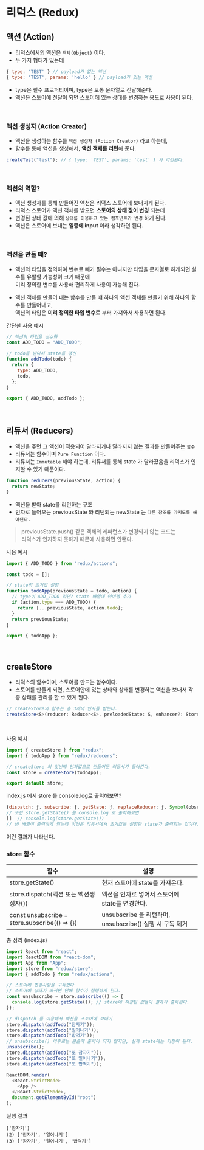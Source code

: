 # 리덕스 (Redux)

## 액션 (Action)

- 리덕스에서의 액션은 `객체(Object)` 이다.
- 두 가지 형태가 있는데

```javascript
{ type: 'TEST' } // payload가 없는 액션
{ type: 'TEST', params: 'hello' } // payload가 있는 액션
```

- type은 필수 프로퍼티이며, type은 보통 문자열로 전달해준다.
- 액션은 스토어에 전달이 되면 스토어에 있는 상태를 변경하는 용도로 사용이 된다.

<br />

### 액션 생성자 (Action Creator)

- 액션을 생성하는 함수를 `액션 생성자 (Action Creator)` 라고 하는데,
- 함수를 통해 액션을 생성해서, **액션 객체를 리턴**해 준다.

```javascript
createTest("test"); // { type: 'TEST', params: 'test' } 가 리턴된다.
```

<br />

### 액션의 역할?

- 액션 생성자를 통해 만들어진 액션은 리덕스 스토어에 보내지게 된다.
- 리덕스 스토어가 액션 객체를 받으면 **스토어의 상태 값이 변경** 되는데
- 변경된 상태 값에 의해 `상태를 이용하고 있는 컴포넌트가 변경` 하게 된다.
- 액션은 스토어에 보내는 **일종에 input** 이라 생각하면 된다.

<br />

### 액션을 만들 떄?

- 액션의 타입을 정의하여 변수로 빼기
  필수는 아니지만 타입을 문자열로 하게되면 실수를 유발할 가능성이 크기 때문에 <br />
  미리 정의한 변수를 사용해 편리하게 사용이 가능해 진다.

- 액션 객체를 만들어 내는 함수를 만들 떄
  하나의 액션 객체를 만들기 위해 하나의 함수를 만들어내고, <br />
  액션의 타입은 **미리 정의한 타입 변수**로 부터 가져와서 사용하면 된다.

간단한 사용 예시

```javascript
// 액션의 타입을 상수화
const ADD_TODO = "ADD_TODO";

// todo를 받아서 state를 갱신
function addTodo(todo) {
  return {
    type: ADD_TODO,
    todo,
  };
}

export { ADD_TODO, addTodo };
```

<br />

## 리듀서 (Reducers)

- 액션을 주면 그 액션이 적용되어 달라지거나 달라지지 않는 결과를 만들어주는 `함수`
- 리듀서는 함수이며 `Pure Function` 이다.
- 리듀서는 `Immutable` 해야 하는데, 리듀서를 통해 state 가 달라졌음을 리덕스가 인지할 수 있기 때문이다.

```javascript
function reducers(previousState, action) {
  return newState;
}
```

- 액션을 받아 state를 리턴하는 구조
- 인자로 들어오는 previousState 와 리턴되는 newState 는 `다른 참조를 가지도록 해야된다.`

> previousState.push() 같은 객체의 레퍼런스가 변경되지 않는 코드는 <br />
> 리덕스가 인지하지 못하기 때문에 사용하면 안됀다.

사용 예시

```javascript
import { ADD_TODO } from "redux/actions";

const todo = [];

// state의 초기값 설정
function todoApp(previousState = todo, action) {
  // type이 ADD_TODO 라면? state 배열에 아이템 추가
  if (action.type === ADD_TODO) {
    return [...previousState, action.todo];
  }
  return previousState;
}

export { todoApp };
```

<br />

## createStore

- 리덕스의 함수이며, 스토어를 만드는 함수이다.
- 스토어를 만들게 되면, 스토어안에 있는 상태와 상태를 변경하는 액션을 보내서 각종 상태를 관리를 할 수 있게 된다.

```typescript
// createStore의 함수는 총 3개의 인자를 받는다.
createStore<S>(reducer: Reducer<S>, preloadedState: S, enhancer?: StoreEnhancer<S>): Store<S>
```

<br />

사용 예시

```javascript
import { createStore } from "redux";
import { todoApp } from "redux/reducers";

// createStore 의 첫번째 인자값으로 만들어둔 리듀서가 들어간다.
const store = createStore(todoApp);

export default store;
```

index.js 에서 store 를 console.log로 출력해보면?

```javascript
{dispatch: ƒ, subscribe: ƒ, getState: ƒ, replaceReducer: ƒ, Symbol(observable): ƒ}
// 또한 store.getState() 를 console.log 로 출력해보면
[]  // console.log(store.getState())
// 빈 배열이 출력하게 되는데 이것은 리듀서에서 초기값을 설정한 state가 출력되는 것이다.
```

이런 결과가 나타난다.

### store 함수

| 함수                                          | 설명                                                     |
| --------------------------------------------- | -------------------------------------------------------- |
| store.getState()                              | 현재 스토어에 state를 가져온다.                          |
| store.dispatch(액션 또는 액션생성자())        | 액션을 인자로 넣어서 스토어에 state를 변경한다.          |
| const unsubscribe = store.subscribe(() => {}) | unsubscribe 을 리턴하며, unsubscribe() 실행 시 구독 제거 |

총 정리 (index.js)

```javascript
import React from "react";
import ReactDOM from "react-dom";
import App from "App";
import store from "redux/store";
import { addTodo } from "redux/actions";

// 스토어에 변경사항을 구독한다
// 스토어에 상태가 바뀌면 안에 함수가 실행하게 된다.
const unsubscribe = store.subscribe(() => {
  console.log(store.getState()); // store에 저장된 값들이 결과가 출력된다.
});

// dispatch 를 이용해서 액션을 스토어에 보내기
store.dispatch(addTodo("잠자기"));
store.dispatch(addTodo("일어나기"));
store.dispatch(addTodo("밥먹기"));
// unsubscribe() 이후로는 콘솔에 출력이 되지 않지만, 실제 state에는 저장이 된다.
unsubscribe();
store.dispatch(addTodo("또 잠자기"));
store.dispatch(addTodo("또 일어나기"));
store.dispatch(addTodo("또 밥먹기"));

ReactDOM.render(
  <React.StrictMode>
    <App />
  </React.StrictMode>,
  document.getElementById("root")
);
```

실행 결과

```
['잠자기']
(2) ['잠자기', '일어나기']
(3) ['잠자기', '일어나기', '밥먹기']
```
